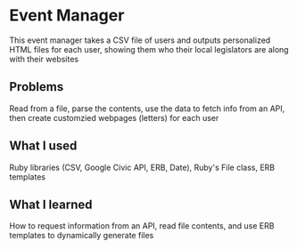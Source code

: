 # Event Manager
This event manager takes a CSV file of users and outputs personalized HTML files for each user, showing them who their local legislators are along with their websites

## Problems
Read from a file, parse the contents, use the data to fetch info from an API, then create customzied webpages (letters) for each user

## What I used
Ruby libraries (CSV, Google Civic API, ERB, Date), Ruby's File class, ERB templates

## What I learned
How to request information from an API, read file contents, and use ERB templates to dynamically generate files
